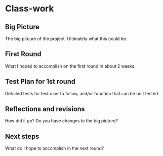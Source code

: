 # Class-work
## Big Picture

The big pitcure of the project. Ultimately what this could be.

## First Round

What I hoped to accomplish on the first round in about 2 weeks.

## Test Plan for 1st round

Detailed tests for test user to follow, and/or function that can be unit tested


## Reflections and revisions

How did it go? Do you have changes to the big picture?

## Next steps

What do I hope to accomplish in the next round?  
